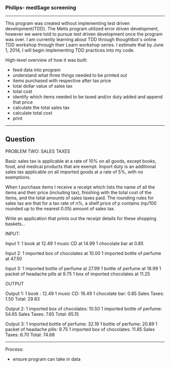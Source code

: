 ### Philips- medSage screening

***
This program was created without implementing test driven development(TDD). The Metis program utilized error driven development, however we were told to pursue test driven development once the program was over. I am currently learning about TDD through thoughtbot's online TDD workshop through their Learn workshop series. I estimate that by June 1, 2014, I will begin implementing TDD practices into my code. 

High-level overview of how it was built:
- feed data into program
- understand what three things needed to be printed out
 - items purchased with respective after tax price
 - total dollar value of sales tax
 - total cost
- identify which items needed to be taxed and/or duty added and append that price
- calculate the total sales tax
- calculate total cost
- print

***

## Question 

PROBLEM TWO: SALES TAXES 
 
Basic sales tax is applicable at a rate of 10% on all goods, except books, food,
and medical 
products that are exempt. Import duty is an additional sales tax applicable on
all imported 
goods at a rate of 5%, with no exemptions. 
 
When I purchase items I receive a receipt which lists the name of all the items
and their price 
(including tax), finishing with the total cost of the items, and the total
amounts of sales taxes 
paid. The rounding rules for sales tax are that for a tax rate of n%, a shelf
price of p contains 
(np/100 rounded up to the nearest 0.05) amount of sales tax. 
 
Write an application that prints out the receipt details for these shopping
baskets... 
 
INPUT: 
 
Input 1: 
1 book at 12.49 
1 music CD at 14.99 
1 chocolate bar at 0.85 
 
Input 2: 
1 imported box of chocolates at 10.00 
1 imported bottle of perfume at 47.50 
 
Input 3: 
1 imported bottle of perfume at 27.99 
1 bottle of perfume at 18.99 
1 packet of headache pills at 9.75 
1 box of imported chocolates at 11.25 
 
OUTPUT 
 
Output 1: 
1 book : 12.49 
1 music CD: 16.49 
1 chocolate bar: 0.85 
Sales Taxes: 1.50 
Total: 29.83 
 
Output 2: 
1 imported box of chocolates: 10.50 
1 imported bottle of perfume: 54.65 
Sales Taxes: 7.65 
Total: 65.15 
 
Output 3: 
1 imported bottle of perfume: 32.19 
1 bottle of perfume: 20.89 
1 packet of headache pills: 9.75 
1 imported box of chocolates: 11.85 
Sales Taxes: 6.70 
Total: 74.68 
***
Process:

- ensure program can take in data
